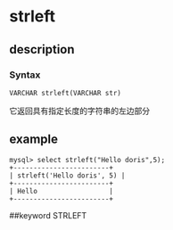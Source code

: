 # strleft
## description
### Syntax

`VARCHAR strleft(VARCHAR str)`


它返回具有指定长度的字符串的左边部分

## example

```
mysql> select strleft("Hello doris",5);
+------------------------+
| strleft('Hello doris', 5) |
+------------------------+
| Hello                  |
+------------------------+
```
##keyword
STRLEFT
